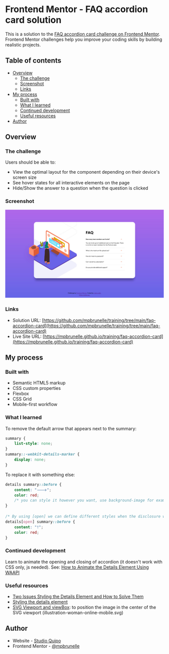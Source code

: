 # Frontend Mentor - FAQ accordion card solution

This is a solution to the [FAQ accordion card challenge on Frontend Mentor](https://www.frontendmentor.io/challenges/faq-accordion-card-XlyjD0Oam). Frontend Mentor challenges help you improve your coding skills by building realistic projects.

## Table of contents

-   [Overview](#overview)
    -   [The challenge](#the-challenge)
    -   [Screenshot](#screenshot)
    -   [Links](#links)
-   [My process](#my-process)
    -   [Built with](#built-with)
    -   [What I learned](#what-i-learned)
    -   [Continued development](#continued-development)
    -   [Useful resources](#useful-resources)
-   [Author](#author)

## Overview

### The challenge

Users should be able to:

-   View the optimal layout for the component depending on their device's screen size
-   See hover states for all interactive elements on the page
-   Hide/Show the answer to a question when the question is clicked

### Screenshot

![](./screenshot.jpg)

### Links

-   Solution URL: [https://github.com/mpbrunelle/training/tree/main/faq-accordion-card](https://github.com/mpbrunelle/training/tree/main/faq-accordion-card)
-   Live Site URL: [https://mpbrunelle.github.io/training/faq-accordion-card](https://mpbrunelle.github.io/training/faq-accordion-card)

## My process

### Built with

-   Semantic HTML5 markup
-   CSS custom properties
-   Flexbox
-   CSS Grid
-   Mobile-first workflow

### What I learned

To remove the default arrow that appears next to the summary:

```css
summary {
    list-style: none;
}
summary::-webkit-details-marker {
    display: none;
}
```

To replace it with something else:

```css
details summary::before {
    content: "🡒";
    color: red;
    /* you can style it however you want, use background-image for example */
}

/* By using [open] we can define different styles when the disclosure widget is open */
details[open] summary::before {
    content: "🡑";
    color: red;
}
```

### Continued development

Learn to animate the opening and closing of accordion (it doesn't work with CSS only, js needed).
See: [How to Animate the Details Element Using WAAPI](https://css-tricks.com/how-to-animate-the-details-element-using-waapi/)

### Useful resources

-   [Two Issues Styling the Details Element and How to Solve Them](https://css-tricks.com/two-issues-styling-the-details-element-and-how-to-solve-them/)
-   [Styling the details element](https://justmarkup.com/articles/2020-09-22-styling-and-animation-details/)
-   [SVG Viewport and viewBox](https://webdesign.tutsplus.com/tutorials/svg-viewport-and-viewbox-for-beginners--cms-30844): to position the image in the center of the SVG viewport (illustration-woman-online-mobile.svg)

## Author

-   Website - [Studio Quipo](https://studioquipo.com/en/)
-   Frontend Mentor - [@mpbrunelle](https://www.frontendmentor.io/profile/mpbrunelle)
